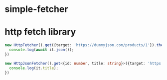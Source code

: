 simple-fetcher
===

# http fetch library
```typescript
new HttpFetcher().get({target: 'https://dummyjson.com/products/1'}).then(async it => {
  console.log(await it.json());
})

new HttpJsonFetcher().get<{id: number, title: string}>({target: 'https://dummyjson.com/products/1'}).then(async it => {
  console.log(it.title);
})
```
